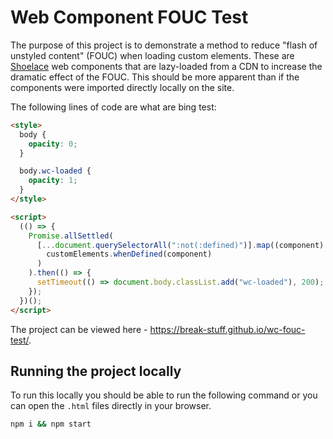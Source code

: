 # Web Component FOUC Test

The purpose of this project is to demonstrate a method to reduce "flash of unstyled content" (FOUC) when loading custom elements. These are [Shoelace](https://shoelace.style/) web components that are lazy-loaded from a CDN to increase the dramatic effect of the FOUC. This should be more apparent than if the components were imported directly locally on the site.

The following lines of code are what are bing test:

```html
<style>
  body {
    opacity: 0;
  }

  body.wc-loaded {
    opacity: 1;
  }
</style>

<script>
  (() => {
    Promise.allSettled(
      [...document.querySelectorAll(":not(:defined)")].map((component) =>
        customElements.whenDefined(component)
      )
    ).then(() => {
      setTimeout(() => document.body.classList.add("wc-loaded"), 200);
    });
  })();
</script>
```

The project can be viewed here - https://break-stuff.github.io/wc-fouc-test/.

## Running the project locally

To run this locally you should be able to run the following command or you can open the `.html` files directly in your browser.

```bash
npm i && npm start
```
